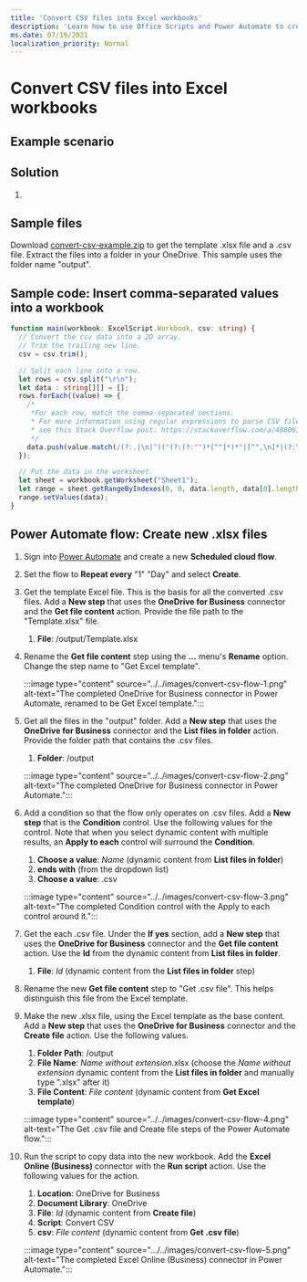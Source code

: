 ```yaml
---
title: 'Convert CSV files into Excel workbooks'
description: 'Learn how to use Office Scripts and Power Automate to create .xlsx files from .csv files.'
ms.date: 07/19/2021
localization_priority: Normal
---
```


# Convert CSV files into Excel workbooks


## Example scenario


## Solution

1.

## Sample files

Download <a href="https://github.com/OfficeDev/office-scripts-docs/blob/master/docs/resources/samples/highlight-alert-excel-files.zip?raw=true">convert-csv-example.zip</a> to get the template .xlsx file and a .csv file. Extract the files into a folder in your OneDrive. This sample uses the folder name "output".

## Sample code: Insert comma-separated values into a workbook

```TypeScript
function main(workbook: ExcelScript.Workbook, csv: string) {
  // Convert the csv data into a 2D array.
  // Trim the trailing new line.
  csv = csv.trim();

  // Split each line into a row.
  let rows = csv.split("\r\n");
  let data : string[][] = [];
  rows.forEach((value) => {
    /*
     *For each row, match the comma-separated sections.
     * For more information using regular expressions to parse CSV files,
     * see this Stack Overflow post: https://stackoverflow.com/a/48806378/9227753
     */
    data.push(value.match(/(?:,|\n|^)("(?:(?:"")*[^"]*)*"|[^",\n]*|(?:\n|$))/g));
  });

  // Put the data in the worksheet.
  let sheet = workbook.getWorksheet("Sheet1");
  let range = sheet.getRangeByIndexes(0, 0, data.length, data[0].length);
  range.setValues(data);
}
```

## Power Automate flow: Create new .xlsx files

1. Sign into [Power Automate](https://flow.microsoft.com) and create a new **Scheduled cloud flow**.
1. Set the flow to **Repeat every** "1" "Day" and select **Create**.
1. Get the template Excel file. This is the basis for all the converted .csv files. Add a **New step** that uses the **OneDrive for Business** connector and the **Get file content** action. Provide the file path to the "Template.xlsx" file.
    1. **File**: /output/Template.xlsx
1. Rename the **Get file content** step using the **...** menu's **Rename** option. Change the step name to "Get Excel template".

     :::image type="content" source="../../images/convert-csv-flow-1.png" alt-text="The completed OneDrive for Business connector in Power Automate, renamed to be Get Excel template.":::
1. Get all the files in the "output" folder. Add a **New step** that uses the **OneDrive for Business** connector and the **List files in folder** action. Provide the folder path that contains the .csv files.
    1. **Folder**: /output

    :::image type="content" source="../../images/convert-csv-flow-2.png" alt-text="The completed OneDrive for Business connector in Power Automate.":::
1. Add a condition so that the flow only operates on .csv files. Add a **New step** that is the **Condition** control. Use the following values for the control. Note that when you select dynamic content with multiple results, an **Apply to each** control will surround the **Condition**.
    1. **Choose a value**: *Name* (dynamic content from **List files in folder**)
    1. **ends with** (from the dropdown list)
    1. **Choose a value**: .csv

    :::image type="content" source="../../images/convert-csv-flow-3.png" alt-text="The completed Condition control with the Apply to each control around it.":::
1. Get the each .csv file. Under the **If yes** section, add a **New step** that uses the **OneDrive for Business** connector and the **Get file content** action. Use the **Id** from the dynamic content from **List files in folder**.
    1. **File**: *Id* (dynamic content from the **List files in folder** step)
1. Rename the new **Get file content** step to "Get .csv file". This helps distinguish this file from the Excel template.
1. Make the new .xlsx file, using the Excel template as the base content. Add a **New step** that uses the **OneDrive for Business** connector and the **Create file** action. Use the following values.
    1. **Folder Path**: /output
    1. **File Name**: *Name without extension*.xlsx (choose the *Name without extension* dynamic content from the **List files in folder** and manually type ".xlsx" after it)
    1. **File Content**: *File content* (dynamic content from **Get Excel template**)

     :::image type="content" source="../../images/convert-csv-flow-4.png" alt-text="The Get .csv file and Create file steps of the Power Automate flow.":::
1. Run the script to copy data into the new workbook. Add the **Excel Online (Business)** connector with the **Run script** action. Use the following values for the action.
    1. **Location**: OneDrive for Business
    1. **Document Library**: OneDrive
    1. **File**: *Id* (dynamic content from **Create file**)
    1. **Script**: Convert CSV
    1. **csv**: *File content* (dynamic content from **Get .csv file**)

    :::image type="content" source=".../../images/convert-csv-flow-5.png" alt-text="The completed Excel Online (Business) connector in Power Automate.":::
